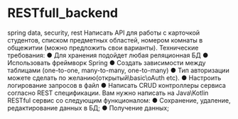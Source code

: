 # RESTfull_backend
spring data, security, rest
Написать API для работы с карточкой студентов, списком предметных областей,
номером комнаты в общежитии (можно предложить свои варианты).
Технические требования:
● Для хранения подойдет любая реляционная БД
● Использовать фреймворк Spring
● Создать зависимости между таблицами (one-to-one, many-to-many,
one-to-many)
● Тип авторизации можете сделать по желанию(открытый\basic\oAuth etc).
● Настроить логирование запросов в файл
● Написать CRUD контроллеры сервиса согласно REST спецификации.
Вам нужно написать на Java\Kotlin RESTful сервис со следующим
функционалом:
● Сохранение, удаление, редактирование данных в БД;
● Получение данных;
